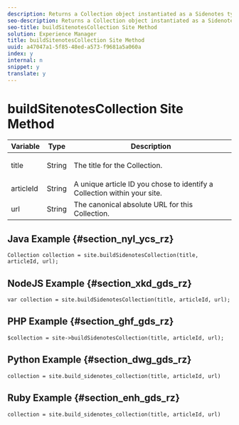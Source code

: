```yaml
---
description: Returns a Collection object instantiated as a Sidenotes type. Run create_or_update() from the Collection object to complete the build process.
seo-description: Returns a Collection object instantiated as a Sidenotes type. Run create_or_update() from the Collection object to complete the build process.
seo-title: buildSitenotesCollection Site Method
solution: Experience Manager
title: buildSitenotesCollection Site Method
uuid: a47047a1-5f85-48ed-a573-f9681a5a060a
index: y
internal: n
snippet: y
translate: y
---
```


# buildSitenotesCollection Site Method


<table id="properties_gq4_jyf_5y" class="simpletable properties" cellpadding="4" cellspacing="0"> 
 <thead class="prophead sthead"> 
  <th class="proptypehd"> Variable </th> 
  <th class="propvaluehd"> Type </th> 
  <th class="propdeschd"> Description </th> 
 </thead> 
 <tr class="property strow"> 
  <td class="proptype stentry"> <span class="varname"> title </span> </td> 
  <td class="propvalue stentry"> String </td> 
  <td class="propdesc stentry"> <p>The title for the Collection.</p> </td> 
 </tr> 
 <tr class="property strow"> 
  <td class="proptype stentry"> <span class="varname"> articleId </span> </td> 
  <td class="propvalue stentry"> String </td> 
  <td class="propdesc stentry"> A unique article ID you chose to identify a Collection within your site. </td> 
 </tr> 
 <tr class="property strow"> 
  <td class="proptype stentry"> <span class="varname"> url </span> </td> 
  <td class="propvalue stentry"> String </td> 
  <td class="propdesc stentry"> The canonical absolute URL for this Collection. </td> 
 </tr> 
</table>


## Java Example {#section_nyl_ycs_rz}


```
Collection collection = site.buildSidenotesCollection(title, articleId, url); 

```

## NodeJS Example {#section_xkd_gds_rz}


```
var collection = site.buildSidenotesCollection(title, articleId, url); 

```

## PHP Example {#section_ghf_gds_rz}


```
$collection = site->buildSidenotesCollection(title, articleId, url); 

```

## Python Example {#section_dwg_gds_rz}


```
collection = site.build_sidenotes_collection(title, articleId, url) 

```

## Ruby Example {#section_enh_gds_rz}


```
collection = site.build_sidenotes_collection(title, articleId, url) 

```
